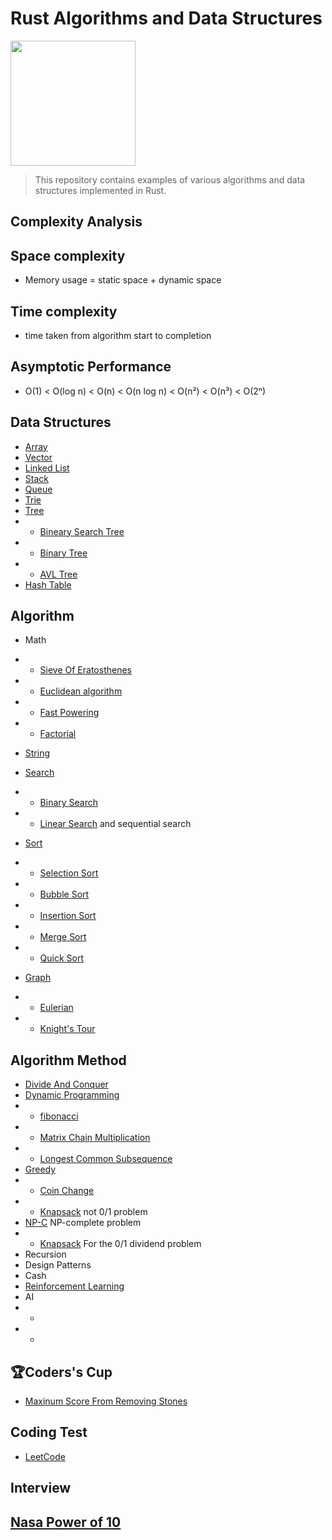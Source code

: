 # Rust Algorithms and Data Structures

<img src="./assets/kka.jpeg" style="width: 200px;" />

>This repository contains examples of various algorithms and data structures implemented in Rust.
## Complexity Analysis

## Space complexity
- Memory usage = static space + dynamic space
## Time complexity
-  time taken from algorithm start to completion


## Asymptotic Performance

- O(1) < O(log n) < O(n) < O(n log n) < O(n²) < O(n³) < O(2ⁿ)

## Data Structures
- [Array](./src/data_structure/array/array.md)
- [Vector](./src/data_structure/vector/vector.md)
- [Linked List](./src/data_structure/linked_list/linked_list.md)
- [Stack](./src/data_structure/stack/stack.md)
- [Queue](./src/data_structure/queue/queue.md)
- [Trie](./src/data_structure/trie/trie.md)
- [Tree](./src/data_structure/tree/tree.md)
- - [Bineary Search Tree]()
- - [Binary Tree](./src/data_structure/tree/binary_tree/binary_tree.md)
- - [AVL Tree]()
- [Hash Table]()
## Algorithm
- Math
- - [Sieve Of Eratosthenes]()
- - [Euclidean algorithm]()
- - [Fast Powering]()
- - [Factorial](./src/algorithms/math/factorial/factorial.md)
- [String](./src/algorithms/string/string.md)
- [Search](./src/algorithms/search/search.md)
- - [Binary Search](./src/algorithms/search/binary_search/binary_search.md)
- - [Linear Search](./src/algorithms/search/linear_search/lenear_search.md) and sequential search
- [Sort](./src/algorithms/sort/sort.md)
- - [Selection Sort](./src/algorithms/sort/select/select.md)
- - [Bubble Sort](./src/algorithms/sort/bubble/bubble_sort.md)
- - [Insertion Sort](./src/algorithms/sort/insertion/insertion.md)
- - [Merge Sort](./src/algorithms/sort/merge/merge.md)
- - [Quick Sort](./src/algorithms/sort/quick/quick.md)

- [Graph](./src/algorithms/graph/graph.md)
- - [Eulerian](./src/algorithms/graph/eulerian/eulerian.md)
- - [Knight's Tour](./src/algorithms/backtracking/knights_tour/knights_tour.md)
## Algorithm Method
- [Divide And Conquer](./src/algorithms/divide_and_conquer/divide_and_conquer.md)
- [Dynamic Programming](./src/algorithms/dynamic_programming/dynamic_programming.md)
- - [fibonacci](./src/algorithms/math/factorial/factorial.md)
- - [Matrix Chain Multiplication]()
- - [Longest Common Subsequence]()
- [Greedy](./src/algorithms/greedy/greedy.md) 
- - [Coin Change](./src/algorithms/greedy/coin_change/mod.rs)
- - [Knapsack](./src/algorithms/greedy/knapsack/knapsack.md) not 0/1 problem
- [NP-C](./src/algorithms/np_complete/np_complete.md) NP-complete problem
- - [Knapsack](./src/algorithms/greedy/knapsack/knapsack.md) For the 0/1 dividend problem
- Recursion
- Design Patterns
- Cash
- [Reinforcement Learning](https://github.com/kyunghyunHan/reinforcement_learning)
- AI
- - 
- - 

## 🏆Coders's Cup

- [Maxinum Score From Removing Stones](./src/conding_test/coders_cup/maxinum_score_from_removing_stones/maxinum_score_from_removing_stones.md)

## Coding Test
- [LeetCode](https://leetcode.com/)

## Interview

## [Nasa Power of 10]()

